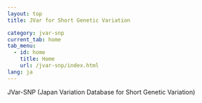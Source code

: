 ```yaml
---
layout: top
title: JVar for Short Genetic Variation

category: jvar-snp
current_tab: home
tab_menu:
  - id: home
    title: Home
    url: /jvar-snp/index.html
lang: ja
---
```


JVar-SNP (Japan Variation Database for Short Genetic Variation)